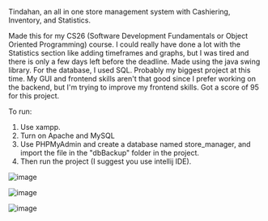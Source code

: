 Tindahan, an all in one store management system with Cashiering, Inventory, and Statistics.

Made this for my CS26 (Software Development Fundamentals or Object Oriented Programming) course.
I could really have done a lot with the Statistics section like adding timeframes and graphs, but I was tired and there is only a few days left before the deadline.
Made using the java swing library. For the database, I used SQL.
Probably my biggest project at this time.
My GUI and frontend skills aren't that good since I prefer working on the backend, but I'm trying to improve my frontend skills.
Got a score of 95 for this project.

To run:
1. Use xampp.
2. Turn on Apache and MySQL
3. Use PHPMyAdmin and create a database named store_manager, and import the file in the "dbBackup" folder in the project.
4. Then run the project (I suggest you use intellij IDE).

![image](https://github.com/baejed/StoreManagementSystem/assets/106588784/44b42ee1-bbf7-4626-8ebf-8943a7a96d0c)


![image](https://github.com/baejed/StoreManagementSystem/assets/106588784/b795715b-fc6e-4d6a-814f-83d981732198)


![image](https://github.com/baejed/StoreManagementSystem/assets/106588784/e5ae601c-1a79-44c5-afc3-8ad1d8b66586)
